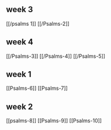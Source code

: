 ## week 3
[[/psalms 1]]
[[/Psalms-2]]
## week 4
[[/Psalms-3]]
[[/Psalms-4]]
[[/Psalms-5]]

## week 1

[[Psalms-6]]
[[Psalms-7]]
## week 2
[[psalms-8]]
[[Psalms-9]]
[[Psalms-10]]